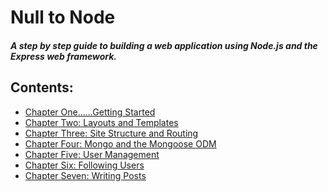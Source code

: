 # Null to Node
##### A step by step guide to building a web application using Node.js and the Express web framework.

## Contents:

  - <a href="https://github.com/thom801/book/blob/master/chapter-1.md">Chapter One......Getting Started</a>
  - <a href="https://github.com/thom801/book/blob/master/chapter-2.md">Chapter Two:    Layouts and Templates</a>
  - <a href="https://github.com/thom801/book/blob/master/chapter-3.md">Chapter Three:  Site Structure and Routing</a>
  - <a href="https://github.com/thom801/book/blob/master/chapter-4.md">Chapter Four:   Mongo and the Mongoose ODM</a>
  - <a href="https://github.com/thom801/book/blob/master/chapter-5.md">Chapter Five:   User Management</a>
  - <a href="https://github.com/thom801/book/blob/master/chapter-6.md">Chapter Six:    Following Users</a>
  - <a href="https://github.com/thom801/book/blob/master/chapter-7.md">Chapter Seven:  Writing Posts</a>
